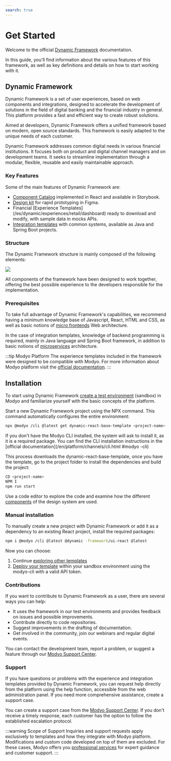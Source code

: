 ```yaml
---
search: true
---
```


# Get Started

Welcome to the official [Dynamic Framework](https://dynamicframework.dev) documentation.

In this guide, you'll find information about the various features of this framework, as well as key definitions and details on how to start working with it.

## Dynamic Framework

Dynamic Framework is a set of user experiences, based on web components and integrations, designed to accelerate the development of solutions in the field of digital banking and the financial industry in general. This platform provides a fast and efficient way to create robust solutions.

Aimed at developers, Dynamic Framework offers a unified framework based on modern, open source standards. This framework is easily adapted to the unique needs of each customer.

Dynamic Framework addresses common digital needs in various financial institutions. It focuses both on product and digital channel managers and on development teams. It seeks to streamline implementation through a modular, flexible, reusable and easily maintainable approach.

###  Key Features
Some of the main features of Dynamic Framework are:
- [Component Catalog](/en/dynamic/ui/components) implemented in React and available in Storybook.
- [Design kit](/en/dynamic/ui) for rapid prototyping in Figma.
- Financial [Experience Templates] (/es/dynamic/experiences/retail/dashboard) ready to download and modify, with sample data in mocks APIs.
- [Integration templates](/en/dynamic/integrations) with common systems, available as Java and Spring Boot projects.


### Structure
The Dynamic Framework structure is mainly composed of the following elements:

<img src="/assets/img/dynamic/dynamic_components.png" style="max-width: 700px;"/>

All components of the framework have been designed to work together, offering the best possible experience to the developers responsible for the implementation.


### Prerequisites
To take full advantage of Dynamic Framework's capabilities, we recommend having a minimum knowledge base of Javascript, React, HTML and CSS, as well as basic notions of [micro frontends](/en/architecture/patterns/micro-frontend) Web architecture.

In the case of integration templates, knowledge of backend programming is required, mainly in Java language and Spring Boot framework, in addition to basic notions of [microservices](/en/architecture/patterns/microservice) architecture.

:::tip Modyo Platform
The experience templates included in the framework were designed to be compatible with Modyo. For more information about Modyo platform visit the [official documentation](/en/platform).
:::


## Installation
To start using Dynamic Framework [create a test environment](https://www.modyo.com/get-started) (sandbox) in Modyo and familiarize yourself with the basic concepts of the platform.

Start a new Dynamic Framework project using the NPX command. This command automatically configures the entire environment:

```bash
npx @modyo /cli @latest get dynamic-react-base-template <project-name>
```
If you don't have the Modyo CLI installed, the system will ask to install it, as it is a required package. You can find the CLI installation instructions in the [official documentation](/en/platform/channels/cli.html #modyo -cli)

This process downloads the dynamic-react-base-template, once you have the template, go to the project folder to install the dependencies and build the project:

```bash
CD <project-name>
NPM I
npm run start
```
Use a code editor to explore the code and examine how the different [components](/en/dynamic/ui/components) of the design system are used.

### Manual installation
To manually create a new project with Dynamic Framework or add it as a dependency to an existing React project, install the required packages:
```bash
npm i @modyo /cli @latest @dynamic -framework/ui-react @latest
```

Now you can choose:
1. Continue [exploring other templates](/en/dynamic/experiences/retail/dashboard.html)
2. [Deploy your template](/en/platform/channels/cli.html#modyo-cli-push-name) within your sandbox environment using the modyo-cli with a valid API token.


### Contributions

If you want to contribute to Dynamic Framework as a user, there are several ways you can help:
- It uses the framework in our test environments and provides feedback on issues and possible improvements.
- Contribute directly to code repositories.
- Suggest improvements in the drafting of documentation.
- Get involved in the community, join our webinars and regular digital events.

You can contact the development team, report a problem, or suggest a feature through our [Modyo Support Center](https://support.modyo.com).


### Support

If you have questions or problems with the experience and integration templates provided by Dynamic Framework, you can request help directly from the platform using the help function, accessible from the web administration panel. If you need more comprehensive assistance, create a support case.

You can create a support case from the [Modyo Support Center](https://support.modyo.com). If you don't receive a timely response, each customer has the option to follow the established escalation protocol.

:::warning Scope of Support
Inquiries and support requests apply exclusively to templates and how they integrate with Modyo platform. Modifications and custom code developed on top of them are excluded. For these cases, Modyo offers you [professional services](https://modyo.com/services) for expert guidance and customer support.
:::